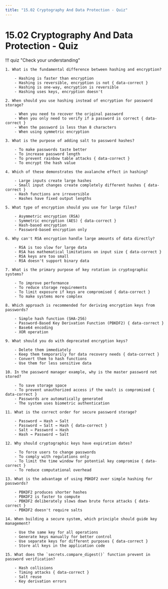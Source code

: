 ```yaml
---
title: "15.02 Cryptography And Data Protection - Quiz"
---
```


# 15.02 Cryptography And Data Protection - Quiz

!!! quiz "Check your understanding"

    1. What is the fundamental difference between hashing and encryption?

        - Hashing is faster than encryption
        - Hashing is reversible, encryption is not { data-correct }
        - Hashing is one-way, encryption is reversible
        - Hashing uses keys, encryption doesn't

    2. When should you use hashing instead of encryption for password storage?

        - When you need to recover the original password
        - When you only need to verify if a password is correct { data-correct }
        - When the password is less than 8 characters
        - When using symmetric encryption

    3. What is the purpose of adding salt to password hashes?

        - To make passwords taste better
        - To increase password length
        - To prevent rainbow table attacks { data-correct }
        - To encrypt the hash value

    4. Which of these demonstrates the avalanche effect in hashing?

        - Large inputs create large hashes
        - Small input changes create completely different hashes { data-correct }
        - Hash functions are irreversible
        - Hashes have fixed output lengths

    5. What type of encryption should you use for large files?

        - Asymmetric encryption (RSA)
        - Symmetric encryption (AES) { data-correct }
        - Hash-based encryption
        - Password-based encryption only

    6. Why can't RSA encryption handle large amounts of data directly?

        - RSA is too slow for large data
        - RSA has mathematical limitations on input size { data-correct }
        - RSA keys are too small
        - RSA doesn't support binary data

    7. What is the primary purpose of key rotation in cryptographic systems?

        - To improve performance
        - To reduce storage requirements
        - To limit exposure if keys are compromised { data-correct }
        - To make systems more complex

    8. Which approach is recommended for deriving encryption keys from passwords?

        - Simple hash function (SHA-256)
        - Password-Based Key Derivation Function (PBKDF2) { data-correct }
        - Base64 encoding
        - XOR operation

    9. What should you do with deprecated encryption keys?

        - Delete them immediately
        - Keep them temporarily for data recovery needs { data-correct }
        - Convert them to hash functions
        - Use them for less sensitive data

    10. In the password manager example, why is the master password not stored?

        - To save storage space
        - To prevent unauthorized access if the vault is compromised { data-correct }
        - Passwords are automatically generated
        - The system uses biometric authentication

    11. What is the correct order for secure password storage?

        - Password → Hash → Salt
        - Password → Salt → Hash { data-correct }
        - Salt → Password → Hash
        - Hash → Password → Salt

    12. Why should cryptographic keys have expiration dates?

        - To force users to change passwords
        - To comply with regulations only
        - To limit the time window for potential key compromise { data-correct }
        - To reduce computational overhead

    13. What is the advantage of using PBKDF2 over simple hashing for passwords?

        - PBKDF2 produces shorter hashes
        - PBKDF2 is faster to compute
        - PBKDF2 deliberately slows down brute force attacks { data-correct }
        - PBKDF2 doesn't require salts

    14. When building a secure system, which principle should guide key management?

        - Use the same key for all operations
        - Generate keys manually for better control
        - Use separate keys for different purposes { data-correct }
        - Store all keys in the application code

    15. What does the `secrets.compare_digest()` function prevent in password verification?

        - Hash collisions
        - Timing attacks { data-correct }
        - Salt reuse
        - Key derivation errors
